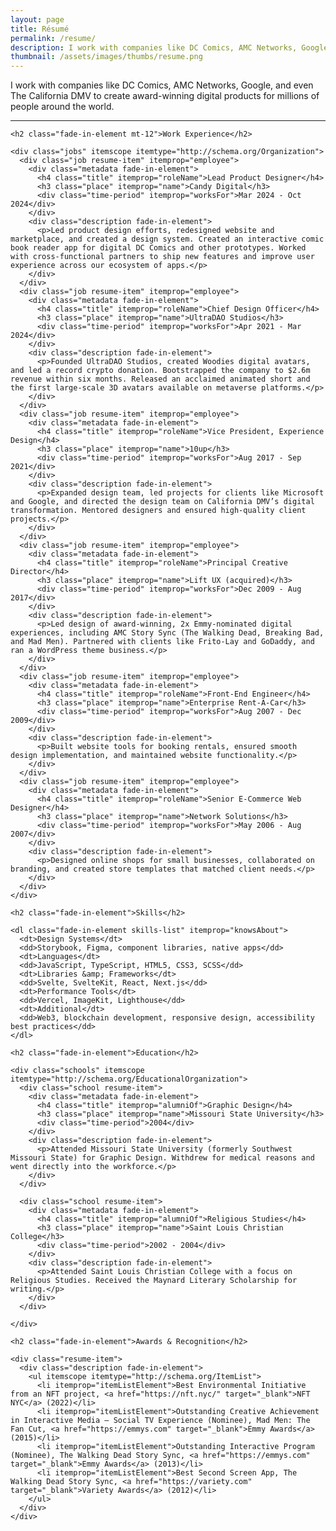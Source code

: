```yaml
---
layout: page
title: Résumé
permalink: /resume/
description: I work with companies like DC Comics, AMC Networks, Google, and even The California DMV to create award-winning digital products for millions of people around the world.
thumbnail: /assets/images/thumbs/resume.png
---
```


<div class="mb-48">
  <div itemscope itemtype="http://schema.org/Person">
  <p itemprop="description" class="fade-in-element sub-heading !mt-4">I work with companies like DC Comics, AMC Networks, Google, and even The California DMV to create award-winning digital products for millions of people around the world.</p>
  
  <hr class="hr-separator fade-in-element">

  <div>
    
    <h2 class="fade-in-element mt-12">Work Experience</h2>

    <div class="jobs" itemscope itemtype="http://schema.org/Organization">
      <div class="job resume-item" itemprop="employee">
        <div class="metadata fade-in-element">
          <h4 class="title" itemprop="roleName">Lead Product Designer</h4>
          <h3 class="place" itemprop="name">Candy Digital</h3>
          <div class="time-period" itemprop="worksFor">Mar 2024 - Oct 2024</div>
        </div>
        <div class="description fade-in-element">
          <p>Led product design efforts, redesigned website and marketplace, and created a design system. Created an interactive comic book reader app for digital DC Comics and other prototypes. Worked with cross-functional partners to ship new features and improve user experience across our ecosystem of apps.</p>
        </div>
      </div>
      <div class="job resume-item" itemprop="employee">
        <div class="metadata fade-in-element">
          <h4 class="title" itemprop="roleName">Chief Design Officer</h4>
          <h3 class="place" itemprop="name">UltraDAO Studios</h3>
          <div class="time-period" itemprop="worksFor">Apr 2021 - Mar 2024</div>
        </div>
        <div class="description fade-in-element">
          <p>Founded UltraDAO Studios, created Woodies digital avatars, and led a record crypto donation. Bootstrapped the company to $2.6m revenue within six months. Released an acclaimed animated short and the first large-scale 3D avatars available on metaverse platforms.</p>
        </div>
      </div>
      <div class="job resume-item" itemprop="employee">
        <div class="metadata fade-in-element">
          <h4 class="title" itemprop="roleName">Vice President, Experience Design</h4>
          <h3 class="place" itemprop="name">10up</h3>
          <div class="time-period" itemprop="worksFor">Aug 2017 - Sep 2021</div>
        </div>
        <div class="description fade-in-element">
          <p>Expanded design team, led projects for clients like Microsoft and Google, and directed the design team on California DMV’s digital transformation. Mentored designers and ensured high-quality client projects.</p>
        </div>
      </div>
      <div class="job resume-item" itemprop="employee">
        <div class="metadata fade-in-element">
          <h4 class="title" itemprop="roleName">Principal Creative Director</h4>
          <h3 class="place" itemprop="name">Lift UX (acquired)</h3>
          <div class="time-period" itemprop="worksFor">Dec 2009 - Aug 2017</div>
        </div>
        <div class="description fade-in-element">
          <p>Led design of award-winning, 2x Emmy-nominated digital experiences, including AMC Story Sync (The Walking Dead, Breaking Bad, and Mad Men). Partnered with clients like Frito-Lay and GoDaddy, and ran a WordPress theme business.</p>
        </div>
      </div>
      <div class="job resume-item" itemprop="employee">
        <div class="metadata fade-in-element">
          <h4 class="title" itemprop="roleName">Front-End Engineer</h4>
          <h3 class="place" itemprop="name">Enterprise Rent-A-Car</h3>
          <div class="time-period" itemprop="worksFor">Aug 2007 - Dec 2009</div>
        </div>
        <div class="description fade-in-element">
          <p>Built website tools for booking rentals, ensured smooth design implementation, and maintained website functionality.</p>
        </div>
      </div>
      <div class="job resume-item" itemprop="employee">
        <div class="metadata fade-in-element">
          <h4 class="title" itemprop="roleName">Senior E-Commerce Web Designer</h4>
          <h3 class="place" itemprop="name">Network Solutions</h3>
          <div class="time-period" itemprop="worksFor">May 2006 - Aug 2007</div>
        </div>
        <div class="description fade-in-element">
          <p>Designed online shops for small businesses, collaborated on branding, and created store templates that matched client needs.</p>
        </div>
      </div>
    </div>

    <h2 class="fade-in-element">Skills</h2>

    <dl class="fade-in-element skills-list" itemprop="knowsAbout">
      <dt>Design Systems</dt>
      <dd>Storybook, Figma, component libraries, native apps</dd>
      <dt>Languages</dt>
      <dd>JavaScript, TypeScript, HTML5, CSS3, SCSS</dd>
      <dt>Libraries &amp; Frameworks</dt>
      <dd>Svelte, SvelteKit, React, Next.js</dd>
      <dt>Performance Tools</dt>
      <dd>Vercel, ImageKit, Lighthouse</dd>
      <dt>Additional</dt>
      <dd>Web3, blockchain development, responsive design, accessibility best practices</dd>
    </dl>

    <h2 class="fade-in-element">Education</h2>

    <div class="schools" itemscope itemtype="http://schema.org/EducationalOrganization">
      <div class="school resume-item">
        <div class="metadata fade-in-element">
          <h4 class="title" itemprop="alumniOf">Graphic Design</h4>
          <h3 class="place" itemprop="name">Missouri State University</h3>
          <div class="time-period">2004</div>
        </div>
        <div class="description fade-in-element">
          <p>Attended Missouri State University (formerly Southwest Missouri State) for Graphic Design. Withdrew for medical reasons and went directly into the workforce.</p>
        </div>
      </div>

      <div class="school resume-item">
        <div class="metadata fade-in-element">
          <h4 class="title" itemprop="alumniOf">Religious Studies</h4>
          <h3 class="place" itemprop="name">Saint Louis Christian College</h3>
          <div class="time-period">2002 - 2004</div>
        </div>
        <div class="description fade-in-element">
          <p>Attended Saint Louis Christian College with a focus on Religious Studies. Received the Maynard Literary Scholarship for writing.</p>
        </div>
      </div>

    </div>

    <h2 class="fade-in-element">Awards & Recognition</h2>

    <div class="resume-item">
      <div class="description fade-in-element">
        <ul itemscope itemtype="http://schema.org/ItemList">
          <li itemprop="itemListElement">Best Environmental Initiative from an NFT project, <a href="https://nft.nyc/" target="_blank">NFT NYC</a> (2022)</li>
          <li itemprop="itemListElement">Outstanding Creative Achievement in Interactive Media – Social TV Experience (Nominee), Mad Men: The Fan Cut, <a href="https://emmys.com" target="_blank">Emmy Awards</a> (2015)</li>
          <li itemprop="itemListElement">Outstanding Interactive Program (Nominee), The Walking Dead Story Sync, <a href="https://emmys.com" target="_blank">Emmy Awards</a> (2013)</li>
          <li itemprop="itemListElement">Best Second Screen App, The Walking Dead Story Sync, <a href="https://variety.com" target="_blank">Variety Awards</a> (2012)</li>
        </ul>
      </div>
    </div>

  </div>
</div>
